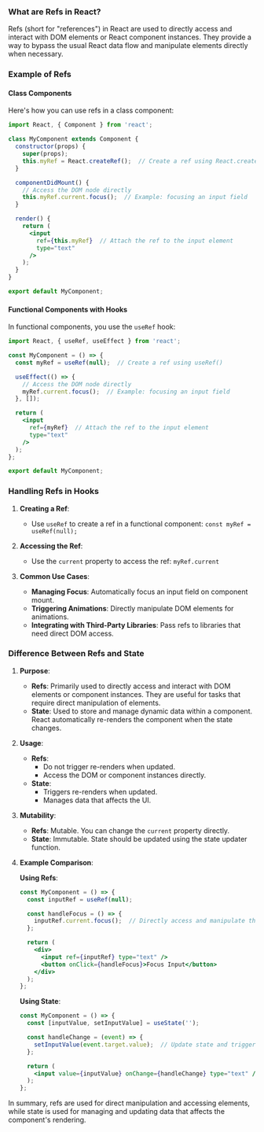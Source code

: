### What are Refs in React?

Refs (short for "references") in React are used to directly access and interact with DOM elements or React component instances. They provide a way to bypass the usual React data flow and manipulate elements directly when necessary.

### Example of Refs

#### Class Components

Here's how you can use refs in a class component:

```jsx
import React, { Component } from 'react';

class MyComponent extends Component {
  constructor(props) {
    super(props);
    this.myRef = React.createRef();  // Create a ref using React.createRef()
  }

  componentDidMount() {
    // Access the DOM node directly
    this.myRef.current.focus();  // Example: focusing an input field
  }

  render() {
    return (
      <input
        ref={this.myRef}  // Attach the ref to the input element
        type="text"
      />
    );
  }
}

export default MyComponent;
```

#### Functional Components with Hooks

In functional components, you use the `useRef` hook:

```jsx
import React, { useRef, useEffect } from 'react';

const MyComponent = () => {
  const myRef = useRef(null);  // Create a ref using useRef()

  useEffect(() => {
    // Access the DOM node directly
    myRef.current.focus();  // Example: focusing an input field
  }, []);

  return (
    <input
      ref={myRef}  // Attach the ref to the input element
      type="text"
    />
  );
};

export default MyComponent;
```

### Handling Refs in Hooks

1. **Creating a Ref**:
   - Use `useRef` to create a ref in a functional component: `const myRef = useRef(null);`

2. **Accessing the Ref**:
   - Use the `current` property to access the ref: `myRef.current`

3. **Common Use Cases**:
   - **Managing Focus**: Automatically focus an input field on component mount.
   - **Triggering Animations**: Directly manipulate DOM elements for animations.
   - **Integrating with Third-Party Libraries**: Pass refs to libraries that need direct DOM access.

### Difference Between Refs and State

1. **Purpose**:
   - **Refs**: Primarily used to directly access and interact with DOM elements or component instances. They are useful for tasks that require direct manipulation of elements.
   - **State**: Used to store and manage dynamic data within a component. React automatically re-renders the component when the state changes.

2. **Usage**:
   - **Refs**: 
     - Do not trigger re-renders when updated.
     - Access the DOM or component instances directly.
   - **State**: 
     - Triggers re-renders when updated.
     - Manages data that affects the UI.

3. **Mutability**:
   - **Refs**: Mutable. You can change the `current` property directly.
   - **State**: Immutable. State should be updated using the state updater function.

4. **Example Comparison**:

   **Using Refs**:
   ```jsx
   const MyComponent = () => {
     const inputRef = useRef(null);

     const handleFocus = () => {
       inputRef.current.focus();  // Directly access and manipulate the input element
     };

     return (
       <div>
         <input ref={inputRef} type="text" />
         <button onClick={handleFocus}>Focus Input</button>
       </div>
     );
   };
   ```

   **Using State**:
   ```jsx
   const MyComponent = () => {
     const [inputValue, setInputValue] = useState('');

     const handleChange = (event) => {
       setInputValue(event.target.value);  // Update state and trigger re-render
     };

     return (
       <input value={inputValue} onChange={handleChange} type="text" />
     );
   };
   ```

In summary, refs are used for direct manipulation and accessing elements, while state is used for managing and updating data that affects the component's rendering.
